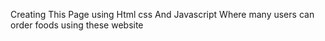 Creating This Page using Html css And Javascript Where many users can order foods using these website
